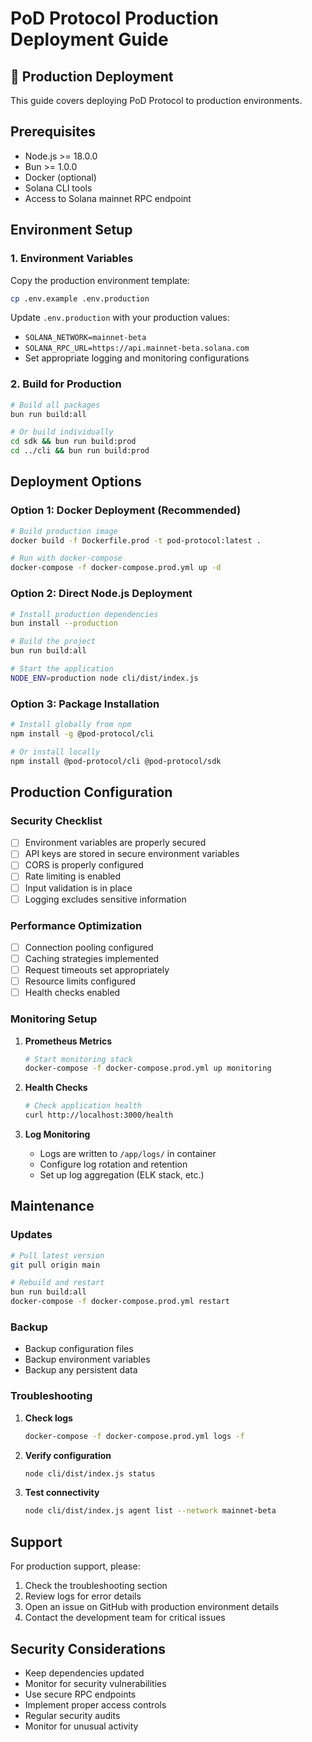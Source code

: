 # PoD Protocol Production Deployment Guide

## 🚀 Production Deployment

This guide covers deploying PoD Protocol to production environments.

## Prerequisites

- Node.js >= 18.0.0
- Bun >= 1.0.0
- Docker (optional)
- Solana CLI tools
- Access to Solana mainnet RPC endpoint

## Environment Setup

### 1. Environment Variables

Copy the production environment template:
```bash
cp .env.example .env.production
```

Update `.env.production` with your production values:
- `SOLANA_NETWORK=mainnet-beta`
- `SOLANA_RPC_URL=https://api.mainnet-beta.solana.com`
- Set appropriate logging and monitoring configurations

### 2. Build for Production

```bash
# Build all packages
bun run build:all

# Or build individually
cd sdk && bun run build:prod
cd ../cli && bun run build:prod
```

## Deployment Options

### Option 1: Docker Deployment (Recommended)

```bash
# Build production image
docker build -f Dockerfile.prod -t pod-protocol:latest .

# Run with docker-compose
docker-compose -f docker-compose.prod.yml up -d
```

### Option 2: Direct Node.js Deployment

```bash
# Install production dependencies
bun install --production

# Build the project
bun run build:all

# Start the application
NODE_ENV=production node cli/dist/index.js
```

### Option 3: Package Installation

```bash
# Install globally from npm
npm install -g @pod-protocol/cli

# Or install locally
npm install @pod-protocol/cli @pod-protocol/sdk
```

## Production Configuration

### Security Checklist

- [ ] Environment variables are properly secured
- [ ] API keys are stored in secure environment variables
- [ ] CORS is properly configured
- [ ] Rate limiting is enabled
- [ ] Input validation is in place
- [ ] Logging excludes sensitive information

### Performance Optimization

- [ ] Connection pooling configured
- [ ] Caching strategies implemented
- [ ] Request timeouts set appropriately
- [ ] Resource limits configured
- [ ] Health checks enabled

### Monitoring Setup

1. **Prometheus Metrics**
   ```bash
   # Start monitoring stack
   docker-compose -f docker-compose.prod.yml up monitoring
   ```

2. **Health Checks**
   ```bash
   # Check application health
   curl http://localhost:3000/health
   ```

3. **Log Monitoring**
   - Logs are written to `/app/logs/` in container
   - Configure log rotation and retention
   - Set up log aggregation (ELK stack, etc.)

## Maintenance

### Updates

```bash
# Pull latest version
git pull origin main

# Rebuild and restart
bun run build:all
docker-compose -f docker-compose.prod.yml restart
```

### Backup

- Backup configuration files
- Backup environment variables
- Backup any persistent data

### Troubleshooting

1. **Check logs**
   ```bash
   docker-compose -f docker-compose.prod.yml logs -f
   ```

2. **Verify configuration**
   ```bash
   node cli/dist/index.js status
   ```

3. **Test connectivity**
   ```bash
   node cli/dist/index.js agent list --network mainnet-beta
   ```

## Support

For production support, please:
1. Check the troubleshooting section
2. Review logs for error details
3. Open an issue on GitHub with production environment details
4. Contact the development team for critical issues

## Security Considerations

- Keep dependencies updated
- Monitor for security vulnerabilities
- Use secure RPC endpoints
- Implement proper access controls
- Regular security audits
- Monitor for unusual activity
